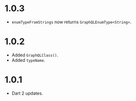 # 1.0.3
* `enumTypeFromStrings` now returns `GraphQLEnumType<String>`.

# 1.0.2
* Added `GraphQLClass()`.
* Added `typeName`.

# 1.0.1
* Dart 2 updates.